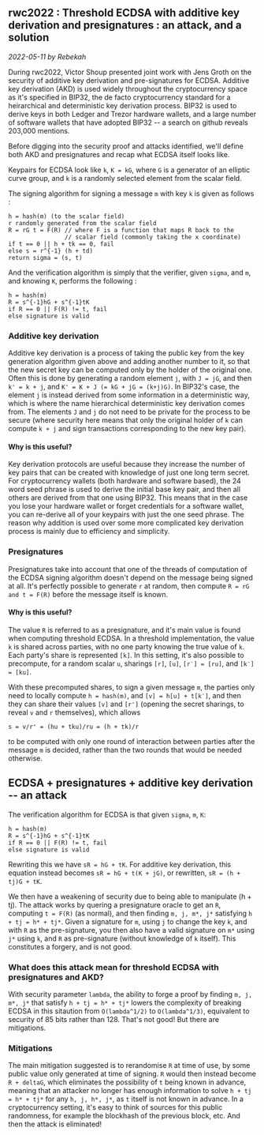 ## rwc2022 : Threshold ECDSA with additive key derivation and presignatures : an attack, and a solution
*2022-05-11 by Rebekah*

During rwc2022, Victor Shoup presented joint work with Jens Groth on the
security of additive key derivation and pre-signatures for ECDSA.  Additive key
derivation (AKD) is used widely throughout the cryptocurrency space as it's
specified in BIP32, the de facto cryptocurrency standard for a heirarchical and
deterministic key derivation process. BIP32 is used to derive keys in both
Ledger and Trezor hardware wallets, and a large number of software wallets that
have adopted BIP32 -- a search on github reveals 203,000 mentions.

Before digging into the security proof and attacks identified, we'll define
both AKD and presignatures and recap what ECDSA itself looks like.

Keypairs for ECDSA look like `k`, `K = kG`, where `G` is a generator of an
elliptic curve group, and `k` is a randomly selected element from the scalar
field.

The signing algorithm for signing a message `m` with key `k` is given as
follows :
```
h = hash(m) (to the scalar field)
r randomly generated from the scalar field
R = rG t = F(R) // where F is a function that maps R back to the
                // scalar field (commonly taking the x coordinate)
if t == 0 || h + tk == 0, fail
else s = r^{-1} (h + td)
return sigma = (s, t)
```

And the verification algorithm is simply that the verifier, given `sigma`, and `m`,
and knowing `K`, performs the following :
```
h = hash(m)
R = s^{-1}hG + s^{-1}tK
if R == 0 || F(R) != t, fail
else signature is valid
```

### Additive key derivation

Additive key derivation is a process of taking the public key from the key generation
algorithm given above and adding another number to it, so that the new secret key can be
computed only by the holder of the original one. Often this is done by
generating a random element `j`, with `J = jG`, and then `k' = k + j`, and
`K' = K + J (= kG + jG = (k+j)G)`. In BIP32's case, the element `j` is instead
derived from some information in a deterministic way, which is where the name
hierarchical deterministic key derivation comes from. The elements `J` and `j` do
not need to be private for the process to be secure (where security here means that
only the original holder of `k` can compute `k + j` and sign transactions corresponding
to the new key pair).

#### Why is this useful?

Key derivation protocols are useful because they increase the number of key
pairs that can be created with knowledge of just one long term secret. For
cryptocurrency wallets (both hardware and software based), the 24 word seed
phrase is used to derive the initial base key pair, and then all others are
derived from that one using BIP32. This means that in the case you lose your
hardware wallet or forget credentials for a software wallet, you can re-derive
all of your keypairs with just the one seed phrase. The reason why addition is
used over some more complicated key derivation process is mainly due to
efficiency and simplicity.

### Presignatures

Presignatures take into account that one of the threads of computation of the
ECDSA signing algorithm doesn't depend on the message being signed at all.
It's perfectly possible to generate `r` at random, then compute
`R = rG and t = F(R)` before the message itself is known.

#### Why is this useful?

The value `R` is referred to as a presignature, and it's main value is found when
computing threshold ECDSA. In a threshold implementation, the value `k` is shared
across parties, with no one party knowing the true value of `k`. Each party's
share is represented `[k]`. In this setting, it's also possible to precompute, for
a random scalar `u`, sharings `[r]`, `[u]`, `[r′] = [ru]`, and `[k′] = [ku]`.

With these precomputed shares, to sign a given message `m`, the parties only need
to locally compute `h = hash(m)`, and `[v] = h[u] + t[k′]`,
and then they can share their values `[v]` and `[r']` (opening the secret sharings,
to reveal `v` and `r` themselves), which allows
```
s = v/r' = (hu + tku)/ru = (h + tk)/r
```
to be computed with only one round of interaction between parties after the message `m`
is decided, rather than the two rounds that would be needed otherwise.

## ECDSA + presignatures + additive key derivation -- an attack

The verification algorithm for ECDSA is that given `sigma`, `m`, `K`:
```
h = hash(m)
R = s^{-1}hG + s^{-1}tK
if R == 0 || F(R) != t, fail
else signature is valid
```
Rewriting this we have `sR = hG + tK`. For additive key derivation, this equation
instead becomes `sR = hG + t(K + jG)`, or rewritten, `sR = (h + tj)G + tK`.

We then have a weakening of security due to being able to manipulate (h + tj).
The attack works by quering a presignature oracle to get an `R`, computing
`t = F(R)` (as normal), and then finding `m, j, m*, j*` satisfying
`h + tj = h* + tj*`. Given a signature for `m`, using `j` to change the key `k`,
and with `R` as the pre-signature,
you then also have a valid signature on `m*` using `j*` using `k`, and `R` as
pre-signature (without knowledge of `k` itself). This constitutes a forgery,
and is not good.

### What does this attack mean for threshold ECDSA with presignatures and AKD?

With security parameter `lambda`, the ability to forge a proof by finding
`m, j, m*, j*` that satisfy `h + tj = h* + tj*` lowers the complexity of
breaking ECDSA in this sitaution from `O(lambda^1/2)` to `O(lambda^1/3)`, equivalent
to security of 85 bits rather than 128. That's not good! But there are mitigations.

### Mitigations

The main mitigation suggested is to rerandomise `R` at time of use, by some
public value only generated at time of signing. `R` would then instead become
`R + deltaG`, which eliminates the possibility
of `t` being known in advance, meaning that an attacker no longer has enough
information to solve `h + tj = h* + tj*` for any `h, j, h*, j*`, as `t` itself
is not known in advance. In a cryptocurrency setting, it's easy to think of
sources for this public randomness, for example the blockhash of the previous
block, etc. And then the attack is eliminated!
